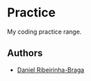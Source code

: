 # Practice

My coding practice range.

## Authors

- [Daniel Ribeirinha-Braga](https://github.com/DBragz)
